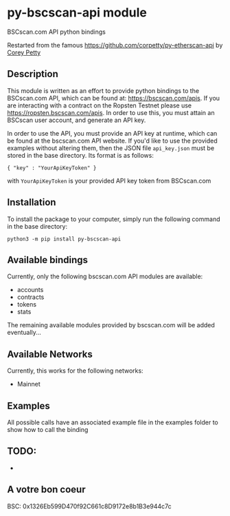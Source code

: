 # py-bscscan-api module

BSCscan.com API python bindings 

Restarted from the famous https://github.com/corpetty/py-etherscan-api by [Corey Petty](https://github.com/corpetty)

## Description

This module is written as an effort to provide python bindings to the BSCscan.com API, which can be found at:
https://bscscan.com/apis. If you are interacting with a contract on the Ropsten Testnet please use
https://ropsten.bscscan.com/apis.
In order to use this, you must attain an BSCscan user account, and generate an API key.

In order to use the API, you must provide an API key at runtime, which can be found at the bscscan.com API website.
If you'd like to use the provided examples without altering them, then the JSON file `api_key.json` must be stored in
the base directory. Its format is as follows:

    { "key" : "YourApiKeyToken" }

with `YourApiKeyToken` is your provided API key token from BSCscan.com

## Installation

To install the package to your computer, simply run the following command in the base directory:

    python3 -m pip install py-bscscan-api

## Available bindings

Currently, only the following bscscan.com API modules are available:

- accounts
- contracts
- tokens
- stats

The remaining available modules provided by bscscan.com will be added eventually...

## Available Networks

Currently, this works for the following networks:

- Mainnet

## Examples

All possible calls have an associated example file in the examples folder to show how to call the binding

## TODO:

- 

## A votre bon coeur

BSC: 0x1326Eb599D470f92C661c8D9172e8b1B3e944c7c

